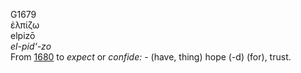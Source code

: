 <body>
  <p>G1679<br>  ἐλπίζω  <br> elpizō  <br><i>el-pid‘-zo </i><br>From <a href="g1680.htm">1680</a>  to <i>expect</i> or <i>confide:</i> - (have, thing) hope (-d) (for), trust.<br></p>
 </body>